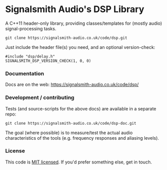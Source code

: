 # Signalsmith Audio's DSP Library

A C++11 header-only library, providing classes/templates for (mostly audio) signal-processing tasks.

```
git clone https://signalsmith-audio.co.uk/code/dsp.git
```

Just include the header file(s) you need, and an optional version-check:

```
#include "dsp/delay.h"
SIGNALSMITH_DSP_VERSION_CHECK(1, 0, 0)
```

### Documentation

Docs are on the web: https://signalsmith-audio.co.uk/code/dsp/

### Development / contributing

Tests (and source-scripts for the above docs) are available in a separate repo:

```
git clone https://signalsmith-audio.co.uk/code/dsp-doc.git
```

The goal (where possible) is to measure/test the actual audio characteristics of the tools (e.g. frequency responses and aliasing levels).

### License

This code is [MIT licensed](LICENSE.txt).  If you'd prefer something else, get in touch.
